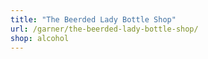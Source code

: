```yaml
---
title: "The Beerded Lady Bottle Shop"
url: /garner/the-beerded-lady-bottle-shop/
shop: alcohol
---
```

